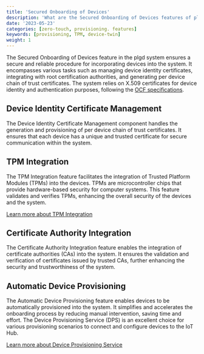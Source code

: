 ```yaml
---
title: 'Secured Onboarding of Devices'
description: 'What are the Secured Onboarding of Devices features of plgd system?'
date: '2023-05-23'
categories: [zero-touch, provisioning. features]
keywords: [provisioning, TPM, device-twin]
weight: 1
---
```


The Secured Onboarding of Devices feature in the plgd system ensures a secure and reliable procedure for incorporating devices into the system. It encompasses various tasks such as managing device identity certificates, integrating with root certification authorities, and generating per device chain of trust certificates. The system relies on X.509 certificates for device identity and authentication purposes, following the [OCF specifications](https://openconnectivity.org/developer/specifications/).

## Device Identity Certificate Management

The Device Identity Certificate Management component handles the generation and provisioning of per device chain of trust certificates. It ensures that each device has a unique and trusted certificate for secure communication within the system.

## TPM Integration

The TPM Integration feature facilitates the integration of Trusted Platform Modules (TPMs) into the devices. TPMs are microcontroller chips that provide hardware-based security for computer systems. This feature validates and verifies TPMs, enhancing the overall security of the devices and the system.

[Learn more about TPM Integration](/docs/features/secured-onboarding-devices/tpm)

## Certificate Authority Integration

The Certificate Authority Integration feature enables the integration of certificate authorities (CAs) into the system. It ensures the validation and verification of certificates issued by trusted CAs, further enhancing the security and trustworthiness of the system.

## Automatic Device Provisioning

The Automatic Device Provisioning feature enables devices to be automatically provisioned into the system. It simplifies and accelerates the onboarding process by reducing manual intervention, saving time and effort. The Device Provisioning Service (DPS) is an excellent choice for various provisioning scenarios to connect and configure devices to the IoT Hub.

[Learn more about Device Provisioning Service](/docs/features/secured-onboarding-devices/provisioning)
